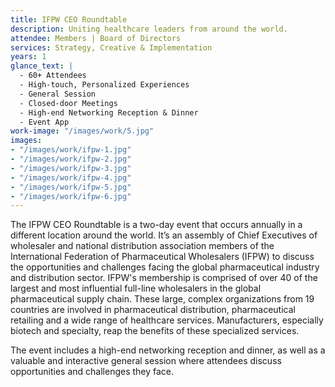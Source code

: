 ```yaml
---
title: IFPW CEO Roundtable
description: Uniting healthcare leaders from around the world.
attendee: Members | Board of Directors
services: Strategy, Creative & Implementation
years: 1
glance_text: |
  - 60+ Attendees
  - High-touch, Personalized Experiences
  - General Session
  - Closed-door Meetings
  - High-end Networking Reception & Dinner
  - Event App
work-image: "/images/work/5.jpg"
images:
- "/images/work/ifpw-1.jpg"
- "/images/work/ifpw-2.jpg"
- "/images/work/ifpw-3.jpg"
- "/images/work/ifpw-4.jpg"
- "/images/work/ifpw-5.jpg"
- "/images/work/ifpw-6.jpg"
---
```


The IFPW CEO Roundtable is a two-day event that occurs annually in a different location around the world. It’s an assembly of Chief Executives of wholesaler and national distribution association members of the International Federation of Pharmaceutical Wholesalers (IFPW) to discuss the opportunities and challenges facing the global pharmaceutical industry and distribution sector.
IFPW's membership is comprised of over 40 of the largest and most influential full-line wholesalers in the global pharmaceutical supply chain. These large, complex organizations from 19 countries are involved in pharmaceutical distribution, pharmaceutical retailing and a wide range of healthcare services. Manufacturers, especially biotech and specialty, reap the benefits of these specialized services.

The event includes a high-end networking reception and dinner, as well as a valuable and interactive general session where attendees discuss opportunities and challenges they face.
